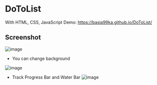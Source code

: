 # DoToList
With HTML, CSS, JavaScript
Demo: https://basia99ka.github.io/DoToList/
## Screenshot
![image](https://github.com/basia99ka/DoToList/assets/165905205/fe7c318b-9758-4841-8a5e-ed62f4e22f08)
- You can change background

![image](https://github.com/basia99ka/DoToList/assets/165905205/ab0a491d-4c20-4359-863c-68fe3e5d300c)
- Track Progress Bar and Water Bar
![image](https://github.com/basia99ka/DoToList/assets/165905205/17493e47-4a55-4f2e-9385-bc9f1961757b)
